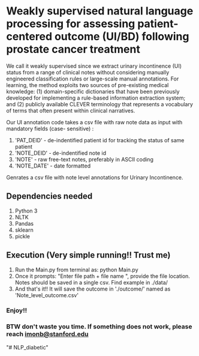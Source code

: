 # Weakly supervised natural language processing for assessing patient-centered outcome (UI/BD) following prostate cancer treatment
We call it weakly supervised since we extract urinary incontinence (UI) status from a range of clinical notes without considering manually engineered classification rules or large-scale manual annotations. For learning, the method exploits two sources of pre-existing medical knowledge: (1) domain-specific dictionaries that have been previously developed for implementing a rule-based information extraction system; and (2) publicly available CLEVER terminology that represents a vocabulary of terms that often present within clinical narratives. 


Our UI annotation code takes a csv file with raw note data as input with mandatory fields (case- sensitive) :
1. 'PAT_DEID' - de-indentified patient id for tracking the status of same patient
2. 'NOTE_DEID' - de-indentified note id 
3. 'NOTE' - raw free-text notes, preferably in ASCII coding  
4. 'NOTE_DATE' - date formatted

Genrates a csv file with note level annotations for Urinary Incontinence. 

## Dependencies needed

1. Python 3
2. NLTK
3. Pandas
4. sklearn
5. pickle

## Execution (Very simple running!! Trust me)

1. Run the Main.py from terminal as: python Main.py
2. Once it prompts: "Enter file path + file name ", provide the file location. Notes should be saved in a single csv. Find example in ./data/
3. And that's it!! It will save the outcome in './outcome/' named as 'Note_level_outcome.csv'

### Enjoy!! 
### BTW don't waste you time. If something does not work, please reach imonb@stanford.edu 
"# NLP_diabetic" 
